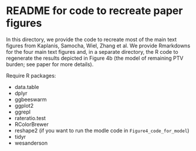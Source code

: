 # README for code to recreate paper figures  

In this directory, we provide the code to recreate most of the main text figures from Kaplanis, Samocha, Wiel, Zhang et al. We provide Rmarkdowns for the four main text figures and, in a separate directory, the R code to regenerate the results depicted in Figure 4b (the model of remaining PTV burden; see paper for more details).  

Require R packages:    
* data.table  
* dplyr  
* ggbeeswarm  
* ggplot2  
* ggrepl  
* rateratio.test  
* RColorBrewer  
* reshape2 (if you want to run the modle code in `Figure4_code_for_model`)  
* tidyr   
* wesanderson  

